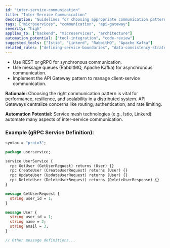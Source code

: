 ```yaml
---
id: "inter-service-communication"
title: "Inter-Service Communication"
description: "Guidelines for choosing appropriate communication patterns (REST, gRPC, message queues) and implementing API Gateways."
tags: ["microservices", "communication", "api-gateway"]
severity: "high"
applies_to: ["backend", "microservices", "architecture"]
automation_potential: ["tool-integration", "code-review"]
suggested_tools: ["Istio", "Linkerd", "RabbitMQ", "Apache Kafka"]
related_rules: ["defining-service-boundaries", "data-consistency-strategies", "distributed-tracing"]
---
```


- Use REST or gRPC for synchronous communication.
- Use message queues (RabbitMQ, Apache Kafka) for asynchronous communication.
- Implement the API Gateway pattern to manage client-service communication.

**Rationale:** Choosing the right communication pattern is vital for performance, resilience, and scalability in a distributed system. API Gateways centralize concerns like routing, authentication, and rate limiting.

**Automation Potential:** Service mesh technologies (e.g., Istio, Linkerd) automate many aspects of inter-service communication.

### Example (gRPC Service Definition):
```protobuf
syntax = "proto3";

package userservice;

service UserService {
  rpc GetUser (GetUserRequest) returns (User) {}
  rpc CreateUser (CreateUserRequest) returns (User) {}
  rpc UpdateUser (UpdateUserRequest) returns (User) {}
  rpc DeleteUser (DeleteUserRequest) returns (DeleteUserResponse) {}
}

message GetUserRequest {
  string user_id = 1;
}

message User {
  string user_id = 1;
  string name = 2;
  string email = 3;
}

// Other message definitions...
```

